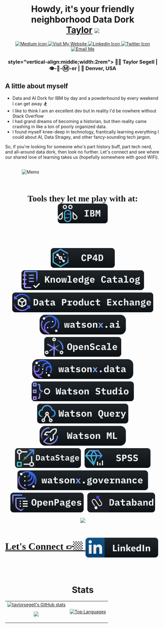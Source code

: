 
<div align="center">
   <h1>Howdy, it's your friendly neighborhood Data Dork <br> <a href="https://hemant.codes">Taylor</a> <img src="https://media.giphy.com/media/hvRJCLFzcasrR4ia7z/giphy.gif" width="25px"> </h1>
</div>
<div align="center"><a href="https://taylorsegell.medium.com/">
                    <img style="width:3rem;height:3rem"  src="https://i.imgur.com/k5qW5Uq.png" alt="Medium Icon" />
                </a>
                <a href="http://www.taylorsegell.com">
                    <img src="https://i.imgur.com/UnyoheC.png" style="width:3rem;height:3rem"  alt="Visit My Website" />
                </a>
                <a href="http://www.linkedin.com/en/segell">
                    <img src="https://i.imgur.com/DyMt2KT.png" style="width:3rem;height:3rem"  alt="Linkedin Icon" />
                </a>
                <a href="https://www.github.com/taylorsegell">
                    <img src="https://i.imgur.com/XZUcc5Z.png" style="width:3rem;height:3rem" alt="Twitter Icon" />
                </a>
                <a href="mailto: taylorsegell@ibm.com">
                    <img src="https://i.imgur.com/QtaaljO.png" alt="Email Me" style="width:3rem;height:3rem" />
                </a>
</div>
<div align="center">
<h3> style="vertical-align:middle;width:2rem"> 👨🏻 Taylor Segell | 👁-🐝-Ⓜ️-er | 🗻 Denver, USA </h3>
</div>


 <h2>A little about myself</h2>
            <ul>
                <li>Data and AI Dork for IBM by day and a powderhound by every weekend I can get away 🏂 </li>
                <li>I like to think I am an excellent dev but in reality I'd be nowhere without Stack Overflow</li>
                <li>I had grand dreams of becoming a historian, but then reality came crashing in like a ton of poorly
                    organized data.</li>
                <li>I found myself knee-deep in technology, frantically learning everything I could about AI, Data
                    Stragey,
                    and other fancy-sounding tech jargon.</li>
            </ul>
            <p> So, if you're looking for someone who's part history buff, part tech nerd, and all-around data dork,
                then
                look no further. Let's connect and see where our shared love of learning takes us (hopefully somewhere
                with
                good WiFi).</p>
 

 
<br />
<a><img align="right" width="450px" alt="Mems" style="padding-bottom:1rem;" src="https://i.imgur.com/VsNWjGm.jpeg" /></a>



<!--  -->
 <h5 align="center">

  </h5>
 


<br />
<center>
<h3 style="font-family: 'IBM Plex Mono';font-size:1.75rem">Tools they let me play with at: <a href="https://www.ibm.com"> <img src="https://raw.githubusercontent.com/taylorsegell/icons/main/BEE.svg" alt="IBM" style="vertical-align:middle;"></a> </h3> </center>

<br>
<br>

<p align="center">
    <!-- For more icons please follow  https://github.com/MikeCodesDotNET/ColoredBadges -->
    <a href="https://www.ibm.com/products/cloud-pak-for-data">
        <img src="https://raw.githubusercontent.com/taylorsegell/icons/main/CPD.svg" alt="Cloud Pak for Data"
            style="vertical-align:top; margin:4px"></a>
    <a href="https://www.ibm.com/cloud/watson-knowledge-catalog">
        <img src="https://raw.githubusercontent.com/taylorsegell/icons/main/IKC.svg" alt="Watson Knowledge Catalog"
            style="vertical-align:top; margin:4px"></a>
    <a href="https://www.ibm.com/cloud/watson-knowledge-catalog">
        <img src="https://raw.githubusercontent.com/taylorsegell/icons/main/PDX.svg" alt="Data Product Exchange"
            style="vertical-align:top; margin:4px"></a>
    <a href="https://www.ibm.com/products/watsonx-ai">
        <img src="https://raw.githubusercontent.com/taylorsegell/icons/main/watsonxai.svg" alt="Master Data Management"
            style="vertical-align:top; margin:4px"></a>
    <a href="https://www.ibm.com/products/cloud-pak-for-data/watsonx-governance">
        <img src="https://raw.githubusercontent.com/taylorsegell/icons/main/OpenScale.svg" alt="AI Governance"
            style="vertical-align:top; margin:4px"></a>
    <a href="https://www.ibm.com/products/watsonx-data">
        <img src="https://raw.githubusercontent.com/taylorsegell/icons/main/watsonxdata.svg" alt="Data Replication"
            style="vertical-align:top; margin:4px"></a>
    <a href="https://www.ibm.com/cloud/watson-studio">
        <img src="https://raw.githubusercontent.com/taylorsegell/icons/main/WatsonStudio.svg" alt="Watson Studio"
            style="vertical-align:top; margin:4px"></a>
    <a href="https://www.ibm.com/products/watson-query?mhsrc=ibmsearch_a&mhq=Watson/query">
        <img src="https://raw.githubusercontent.com/taylorsegell/icons/main/WatsonQuery.svg" alt="Watson Query"
            style="vertical-align:top; margin:4px"></a>
    <a href="https://www.ibm.com/products/cloud-pak-for-data/data-science-mlops">
        <img src="https://raw.githubusercontent.com/taylorsegell/icons/main/WatsonML.svg" alt="Machine Learning"
            style="vertical-align:top; margin:4px"></a>
    <a href="https://www.ibm.com/products/datastage">
        <img src="https://raw.githubusercontent.com/taylorsegell/icons/main/DataStage.svg" alt="DataStage"
            style="vertical-align:top; margin:4px"></a>
    <a href="https://www.ibm.com/spss">
        <img src="https://raw.githubusercontent.com//taylorsegell/icons/main/SPSS.svg" alt="SPSS"
            style="vertical-align:top; margin:4px"></a>
    <a href="https://www.ibm.com/infosphere-optim">
        <img src="https://raw.githubusercontent.com/taylorsegell/icons/main/watsonxgov.svg" alt="Optim"
            style="vertical-align:top; margin:4px"></a>
    <a href="https://www.ibm.com/products/openpages-with-watson">
        <img src="https://raw.githubusercontent.com/taylorsegell/icons/main/OpenPages.svg" alt="OpenPages"
            style="vertical-align:top; margin:4px"></a>
    <a href="https://www.ibm.com/products/databand">
        <img src="https://raw.githubusercontent.com/taylorsegell/icons/main/Databand.svg" alt="Databand"
            style="vertical-align:top; margin:4px">
</p>
<p align="center">
    <img
        src="https://www.ibm.com/content/dam/connectedassets-adobe-cms/worldwide-content/creative-assets/s-migr/ul/g/56/71/watsonx-timeline-build.gif" />
</p>

<h3 style="font-family:'IBM Plex Mono';font-size:2rem;" > Let's Connect 👉🏼 <a href ='https://www.linkedin.com/en/segell'> <img src="https://raw.githubusercontent.com/MikeCodesDotNET/ColoredBadges/master/svg/social/linkedin.svg" style="vertical-align:middle;"></a></h3>
 
 
<!--
### - Blogs 🌱
-->
<!--
<p align="center">
  <a href="https://dev.to/hemant">
    <img src="https://raw.githubusercontent.com/8bithemant/8bithemant/master/svg/blogs/devto.svg"> 
  </a>
</p>
-->





<br />
<center><h1>Stats</h1></center>
<table>
<tr>
<td><center>
<a href="http://www.github.com/taylorsegell"><img src="https://github-readme-stats.vercel.app/api?username=taylorsegell&show_icons=true&hide=&count_private=true&title_color=B4CBBA&text_color=ffffff&icon_color=B4CBBA&bg_color=1b1b1b&hide_border=true&show_icons=true" alt="taylorsegell's GitHub stats" width=100% /></a>

<a href="http://www.github.com/taylorsegell"><img src="https://github-readme-streak-stats.herokuapp.com/?user=taylorsegell&stroke=ffffff&background=1b1b1b&ring=B4CBBA&fire=B4CBBA&currStreakNum=ffffff&currStreakLabel=B4CBBA&sideNums=ffffff&sideLabels=ffffff&dates=ffffff&hide_border=true" width=100% /></a>

</center></td>

<td>


<a href="https://github.com/taylorsegell" align="left"><img src="https://github-readme-stats.vercel.app/api/top-langs/?username=taylorsegell&langs_count=10&title_color=B4CBBA&text_color=ffffff&icon_color=B4CBBA&bg_color=1b1b1b&hide_border=true&locale=en&custom_title=Top%20%Languages" alt="Top Languages"  /></a>

</td>
</tr>
</table>
